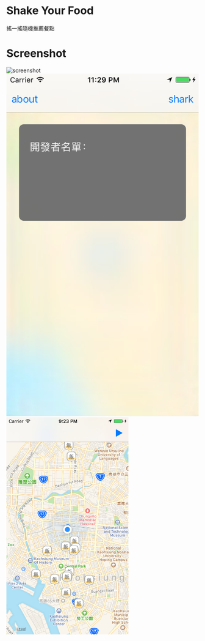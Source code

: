 # Shake Your Food

  搖一搖隨機推薦餐點

# Screenshot

  ![screenshot](https://raw.githubusercontent.com/mosluce/WhatToEat/master/screenshot.png)
  ![screenshot](https://github.com/TerryCK/WhatToEat2/blob/master/screenshot3.png?raw=true)
  ![screenshot](https://github.com/TerryCK/WhatToEat2/blob/master/screenshot2.png?raw=true)
